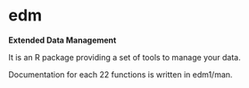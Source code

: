 # edm

**Extended Data Management**

It is an R package providing a set of tools to manage your data.

Documentation for each 22 functions is written in edm1/man.
